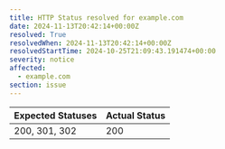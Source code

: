 ```yaml
---
title: HTTP Status resolved for example.com
date: 2024-11-13T20:42:14+00:00Z
resolved: True
resolvedWhen: 2024-11-13T20:42:14+00:00Z
resolvedStartTime: 2024-10-25T21:09:43.191474+00:00
severity: notice
affected:
  - example.com
section: issue
---
```


| Expected Statuses | Actual Status  |
|-------------------|----------------|
| 200, 301, 302 | 200 |

